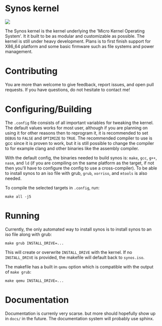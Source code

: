 # Synos kernel
<a href="https://travis-ci.com/syncos/synos"><img src="https://travis-ci.com/syncos/synos.svg?branch=master"></img></a>

The Synos kernel is the kernel underlying the 'Micro Kernel Operating System'. It it built to be as modular and customizable as possible. The kernel is still under heavy development. Plans is to first finish support for X86_64 platform and some basic firmware such as file systems and power management.
# Contributing
You are more than welcome to give feedback, report issues, and open pull requests. If you have questions, do not hesitate to contact me!
# Configuring/Building
The `.config` file consists of all important variables for tweaking the kernel. The default values works for most user, although if you are planning on using it for other reasons then to reprogram it, it is recommended to set `DEBUG` to `FALSE` and `OPTIMIZE` to `TRUE`. The recommended compiler to use is gcc since it is proven to work, but it is still possible to change the compiler to for example clang and other binaries like the assembly compiler. 

With the default config, the binaries needed to build synos is: `make`, `gcc`, `g++`, `nasm`, and `ld` (if you are compiling on the same platform as the target, if not then you'll have to configure the config to use a cross-compiler). To be able to install synos to an iso file with grub, `grub`, `xorriso`, and `mtools` is also needed.

To compile the selected targets in `.config`, run:

    make all -j5
# Running
Currently, the only automated way to install synos is to install synos to an iso file along with grub:

    make grub INSTALL_DRIVE=...
This will create or overwrite `INSTALL_DRIVE` with the kernel. If no `INSTALL_DRIVE` is provided, the makefile will default back to `synos.iso`.

The makefile has a built in `qemu` option which is compatible with the output of `make grub`:

    make qemu INSTALL_DRIVE=...
# Documentation
Documentation is currenly very scarse. but more should hopefully show up in `docs/` in the future. The documentation system will probably use sphinx.
